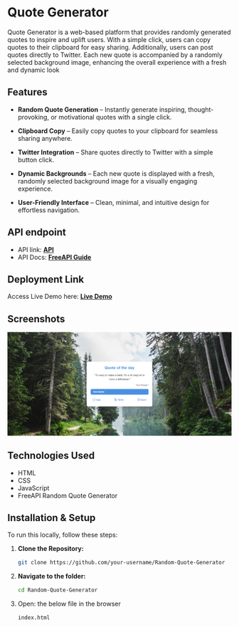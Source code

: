 # **Quote Generator**

Quote Generator is a web-based platform that provides randomly generated quotes to inspire and uplift users. With a simple click, users can copy quotes to their clipboard for easy sharing. Additionally, users can post quotes directly to Twitter. Each new quote is accompanied by a randomly selected background image, enhancing the overall experience with a fresh and dynamic look

## **Features**

- **Random Quote Generation** – Instantly generate inspiring, thought-provoking, or motivational quotes with a single click.

- **Clipboard Copy** – Easily copy quotes to your clipboard for seamless sharing anywhere.

- **Twitter Integration** – Share quotes directly to Twitter with a simple button click.

- **Dynamic Backgrounds** – Each new quote is displayed with a fresh, randomly selected background image for a visually engaging experience.

- **User-Friendly Interface** – Clean, minimal, and intuitive design for effortless navigation.

## **API endpoint**

- API link: [**API**](https://api.freeapi.app/api/v1/public/quotes/quote/random)
- API Docs: [**FreeAPI Guide**](https://freeapi.hashnode.space/api-guide/apireference/getARandomQuote)

## **Deployment Link**

Access Live Demo here: [**Live Demo**](#)

## **Screenshots**

![Quote Generator](./Image.png)

## **Technologies Used**

- HTML
- CSS
- JavaScript
- FreeAPI Random Quote Generator

## **Installation & Setup**

To run this locally, follow these steps:

1. **Clone the Repository:**
   ```sh
   git clone https://github.com/your-username/Random-Quote-Generator
   ```
2. **Navigate to the folder:**
   ```sh
   cd Random-Quote-Generator
   ```
3. Open: the below file in the browser
   ```sh
   index.html
   ```
